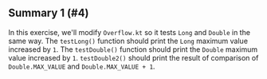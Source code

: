## Summary 1 (#4)

In this exercise, we'll modify `Overflow.kt` so it tests `Long` and `Double`
in the same way. The `testLong()` function should print the `Long` maximum value
increased by `1`. The `testDouble()` function should print the `Double` maximum value
increased by `1`. `testDouble2()` should print the result of comparison
of `Double.MAX_VALUE` and `Double.MAX_VALUE + 1`.